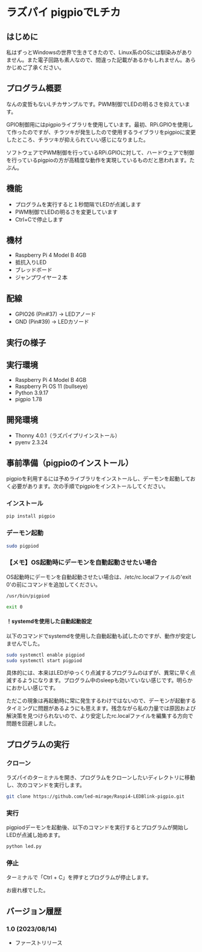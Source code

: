 # ラズパイ pigpioでLチカ

## はじめに

私はずっとWindowsの世界で生きてきたので、Linux系のOSには馴染みがありません。また電子回路も素人なので、間違った記載があるかもしれません。あらかじめご了承ください。

## プログラム概要

なんの変哲もないLチカサンプルです。PWM制御でLEDの明るさを抑えています。

GPIO制御用にはpigpioライブラリを使用しています。最初、RPi.GPIOを使用して作ったのですが、チラツキが発生したので使用するライブラリをpigpioに変更したところ、チラツキが抑えられていい感じになりました。

ソフトウェアでPWM制御を行っているRPi.GPIOに対して、ハードウェアで制御を行っているpigpioの方が高精度な動作を実現しているものだと思われます。たぶん。

## 機能

- プログラムを実行すると１秒間隔でLEDが点滅します
- PWM制御でLEDの明るさを変更しています
- Ctrl+Cで停止します

## 機材

- Raspberry Pi 4 Model B 4GB
- 抵抗入りLED
- ブレッドボード
- ジャンプワイヤー２本

## 配線

- GPIO26 (Pin#37) -> LEDアノード
- GND (Pin#39) -> LEDカソード

## 実行の様子

## 実行環境

- Raspberry Pi 4 Model B 4GB
- Raspberry Pi OS 11 (bullseye)
- Python 3.9.17
- pigpio 1.78

## 開発環境

- Thonny 4.0.1（ラズパイプリインストール）
- pyenv 2.3.24

## 事前準備（pigpioのインストール）

pigpioを利用するには予めライブラリをインストールし、デーモンを起動しておく必要があります。次の手順でpigpioをインストールしてください。

### インストール

```bash
pip install pigpio
```

### デーモン起動

```bash
sudo pigpiod
```

### 【メモ】OS起動時にデーモンを自動起動させたい場合

OS起動時にデーモンを自動起動させたい場合は、/etc/rc.localファイルの'exit 0'の前にコマンドを追加してください。

```bash
/usr/bin/pigpiod

exit 0
```

#### ！systemdを使用した自動起動設定

以下のコマンドでsystemdを使用した自動起動も試したのですが、動作が安定しませんでした。

```bash
sudo systemctl enable pigpiod
sudo systemctl start pigpiod
```

具体的には、本来はLEDがゆっくり点滅するプログラムのはずが、異常に早く点滅するようになります。プログラム中のsleepも効いていない感じです。明らかにおかしい感じです。

ただこの現象は再起動時に常に発生するわけではないので、デーモンが起動するタイミングに問題があるようにも思えます。残念ながら私の力量では原因および解決策を見つけられないので、より安定したrc.localファイルを編集する方向で問題を回避しました。

## プログラムの実行

### クローン

ラズパイのターミナルを開き、プログラムをクローンしたいディレクトリに移動し、次のコマンドを実行します。

```bash
git clone https://github.com/led-mirage/Raspi4-LEDBlink-pigpio.git
```

### 実行

pigpiodデーモンを起動後、以下のコマンドを実行するとプログラムが開始しLEDが点滅し始めます。

```bash
python led.py
```

### 停止

ターミナルで「Ctrl + C」を押すとプログラムが停止します。

お疲れ様でした。

## バージョン履歴

### 1.0 (2023/08/14)
- ファーストリリース

